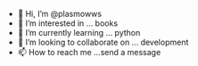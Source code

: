 - 👋 Hi, I’m @plasmowws
- 👀 I’m interested in ... books
- 🌱 I’m currently learning ... python
- 💞️ I’m looking to collaborate on ... development
- 📫 How to reach me ...send a message

<!---
plasmowws/plasmowws is a ✨ special ✨ repository because its `README.md` (this file) appears on your GitHub profile.
You can click the Preview link to take a look at your changes.
--->
